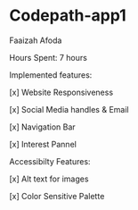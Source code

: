 # Codepath-app1
Faaizah Afoda 




Hours Spent: 7 hours 



Implemented features: 



[x] Website Responsiveness


[x] Social Media handles & Email


[x] Navigation Bar


[x] Interest Pannel





Accessibilty Features:


[x] Alt text for images 


[x] Color Sensitive Palette


